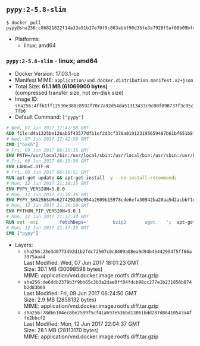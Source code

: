 ## `pypy:2-5.8-slim`

```console
$ docker pull pypy@sha256:c86821822f14a33a91b17e70f9c883abbf90d35fe3a7928f5af08b09bfd34bca
```

-	Platforms:
	-	linux; amd64

### `pypy:2-5.8-slim` - linux; amd64

-	Docker Version: 17.03.1-ce
-	Manifest MIME: `application/vnd.docker.distribution.manifest.v2+json`
-	Total Size: **61.1 MB (61069900 bytes)**  
	(compressed transfer size, not on-disk size)
-	Image ID: `sha256:4ffb1ff12530e388c8592f70c7a92d54da51313433c9c08f090737f3c95c7fb6`
-	Default Command: `["pypy"]`

```dockerfile
# Wed, 07 Jun 2017 17:42:58 GMT
ADD file:d4a1325be126ab5f43577dfb1ef2d3cf370a819123195659487b61bf651b8f00 in / 
# Wed, 07 Jun 2017 17:42:59 GMT
CMD ["bash"]
# Fri, 09 Jun 2017 06:15:35 GMT
ENV PATH=/usr/local/bin:/usr/local/sbin:/usr/local/bin:/usr/sbin:/usr/bin:/sbin:/bin
# Fri, 09 Jun 2017 06:15:36 GMT
ENV LANG=C.UTF-8
# Fri, 09 Jun 2017 06:15:51 GMT
RUN apt-get update && apt-get install -y --no-install-recommends 		ca-certificates 		libexpat1 		libffi6 		libgdbm3 		libsqlite3-0 	&& rm -rf /var/lib/apt/lists/*
# Mon, 12 Jun 2017 21:36:35 GMT
ENV PYPY_VERSION=5.8.0
# Mon, 12 Jun 2017 21:36:36 GMT
ENV PYPY_SHA256SUM=6274292d0e954a2609b15978cde6efa30942ba20aa5d2acbbf1c70c0a54e9b1e
# Mon, 12 Jun 2017 21:36:59 GMT
ENV PYTHON_PIP_VERSION=9.0.1
# Mon, 12 Jun 2017 21:37:34 GMT
RUN set -ex; 		fetchDeps=' 		bzip2 		wget 	'; 	apt-get update && apt-get install -y $fetchDeps --no-install-recommends && rm -rf /var/lib/apt/lists/*; 		wget -O pypy.tar.bz2 "https://bitbucket.org/pypy/pypy/downloads/pypy2-v${PYPY_VERSION}-linux64.tar.bz2"; 	echo "$PYPY_SHA256SUM *pypy.tar.bz2" | sha256sum -c; 	tar -xjC /usr/local --strip-components=1 -f pypy.tar.bz2; 	rm pypy.tar.bz2; 		wget -O get-pip.py 'https://bootstrap.pypa.io/get-pip.py'; 		pypy get-pip.py 		--disable-pip-version-check 		--no-cache-dir 		"pip==$PYTHON_PIP_VERSION" 	; 	pip --version; 		rm -f get-pip.py; 		apt-get purge -y --auto-remove $fetchDeps
# Mon, 12 Jun 2017 21:37:35 GMT
CMD ["pypy"]
```

-	Layers:
	-	`sha256:23e3d0773492d1b2fdc72507c0c8409a08ea9d94b45442954f5ff66a3975aaa4`  
		Last Modified: Wed, 07 Jun 2017 18:01:23 GMT  
		Size: 30.1 MB (30098598 bytes)  
		MIME: application/vnd.docker.image.rootfs.diff.tar.gzip
	-	`sha256:de6ddb2379b3f9bb65c3b3a2dae0ff04fdcb98cc277e1b231856b874b2d83b69`  
		Last Modified: Fri, 09 Jun 2017 06:24:50 GMT  
		Size: 2.9 MB (2858132 bytes)  
		MIME: application/vnd.docker.image.rootfs.diff.tar.gzip
	-	`sha256:78db6104ec8be2589f5cf41a697e536bd13061bdd287d86410543a4ffe2bbcf2`  
		Last Modified: Mon, 12 Jun 2017 22:04:37 GMT  
		Size: 28.1 MB (28113170 bytes)  
		MIME: application/vnd.docker.image.rootfs.diff.tar.gzip
